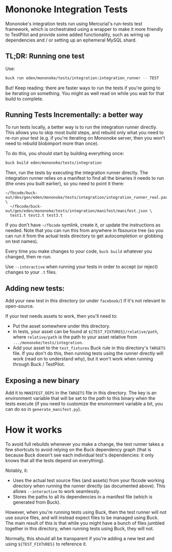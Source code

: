 # Mononoke Integration Tests

Mononoke's integration tests run using Mercurial's run-tests test framework,
which is orchestrated using a wrapper to make it more friendly to TestPilot and
provide some added functionality, such as wiring up dependencies and / or
setting up an ephemeral MySQL shard.


## TL;DR: Running one test

Use:

```sh
buck run eden/mononoke/tests/integration:integration_runner -- TEST
```

But! Keep reading: there are faster ways to run the tests if you're going to be
iterating on something. You might as well read on while you wait for that build
to complete.


## Running Tests Incrementally: a better way

To run tests locally, a better way is to run the integration runner directly.
This allows you to skip most build steps, and rebuild only what you need to
re-run your test (e.g. if you're iterating on Mononoke server, then you won't
need to rebuild blobimport more than once).

To do this, you should start by building everything once:

```sh
buck build eden/mononoke/tests/integration
```

Then, run the tests by executing the integration runner directly. The
integration runner relies on a manifest to find all the binaries it needs to run
(the ones you built earlier), so you need to point it there:

```
~/fbcode/buck-out/dev/gen/eden/mononoke/tests/integration/integration_runner_real.par \
  ~/fbcode/buck-out/gen/eden/mononoke/tests/integration/manifest/manifest.json \
  test1.t test2.t test3.t
```

If you don't have `~/fbcode` symlink, create it, or update the instructions as
needed. Note that you can run this from anywhere in fbsource tree (so you can
run it from the actual tests directory to get autocompletion or globbing on test
names).

Every time you make changes to your code, `buck build` whatever you changed,
then re-run.

Use `--interactive` when running your tests in order to accept (or reject)
changes to your `.t` files.


## Adding new tests:

Add your new test in this directory (or under `facebook/`) if it's not relevant
to open-source.

If your test needs assets to work, then you'll need to:

- Put the asset somewhere under this directory.
- In tests, your asset can be found at `${TEST_FIXTURES}/relative/path`, where
  `relative/path` is the path to your asset relative from
  `.../mononoke/tests/integration`.
- Add your asset to the `test_fixtures` Buck rule in this directory's `TARGETS`
  file. If you don't do this, then running tests using the runner directly will
  work (read on to understand why), but it won't work when running through Buck
  / TestPilot.


## Exposing a new binary

Add it to `MANIFEST_DEPS` in the `TARGETS` file in this directory. The key is an
environment variable that will be set to the path to this binary when the tests
execute (if you need to customize the environment variable a bit, you can do so
in `generate_manifest.py`).


# How it works

To avoid full rebuilds whenever you make a change, the test runner takes a few
shortcuts to avoid relying on the Buck dependency graph (that is because Buck
doesn't see each individual test's dependencies: it only knows that all the
tests depend on everything).

Notably, it:

- Uses the actual test source files (and assets) from your fbcode working
  directory when running the runner directly (as documented above). This allows
  `--interactive` to work seamlessly.
- Stores the paths to all its dependencies in a manifest file (which is
  generated from Buck).

However, when you're running tests using Buck, then the test runner will not use
source files, and will instead expect files to be managed using Buck. The main
result of this is that while you might have a bunch of files jumbled together in
this directory, when running tests using Buck, they will not.

Normally, this should all be transparent if you're adding a new test and using
`${TEST_FIXTURES}` to reference it.
